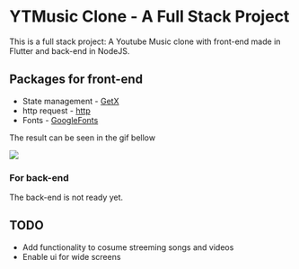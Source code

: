# YTMusic Clone - A Full Stack Project

This is a full stack project: A Youtube Music clone with front-end made in Flutter and back-end in NodeJS. 


## Packages for front-end
- State management - [GetX](https://pub.dev/packages/get)
- http request - [http](https://pub.dev/packages/http)
- Fonts - [GoogleFonts](https://pub.dev/packages/google_fonts)

The result can be seen in the gif bellow 

![](https://github.com/jogeanmcf/ytmusic_clone/blob/main/ytm_ui_clone/assets/screen_recording/ui.gif)

### For back-end

The back-end is not ready yet.

## TODO

- Add functionality to cosume streeming songs and videos
- Enable ui for wide screens 